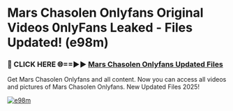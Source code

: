 # Mars Chasolen Onlyfans Original Videos 0nlyFans Leaked - Files Updated! (e98m)

<h3>🔴 CLICK HERE 🌐==►► <a href="https://tinyurl.com/2wckxsce" rel="nofollow">Mars Chasolen Onlyfans Updated Files</a></h3>

Get Mars Chasolen Onlyfans and all content. Now you can access all videos and pictures of Mars Chasolen Onlyfans. New Updated Files 2025!

[![e98m](https://i.imgur.com/AFduVYN.gif)](https://tinyurl.com/2wckxsce)
